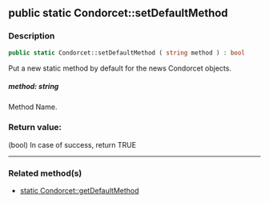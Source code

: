 ## public static Condorcet::setDefaultMethod

### Description    

```php
public static Condorcet::setDefaultMethod ( string method ) : bool
```

Put a new static method by default for the news Condorcet objects.
    

##### **method:** *string*   
Method Name.    


### Return value:   

(bool) In case of success, return TRUE


---------------------------------------

### Related method(s)      

* [static Condorcet::getDefaultMethod](../Condorcet%20Class/public%20static%20Condorcet--getDefaultMethod.md)    
